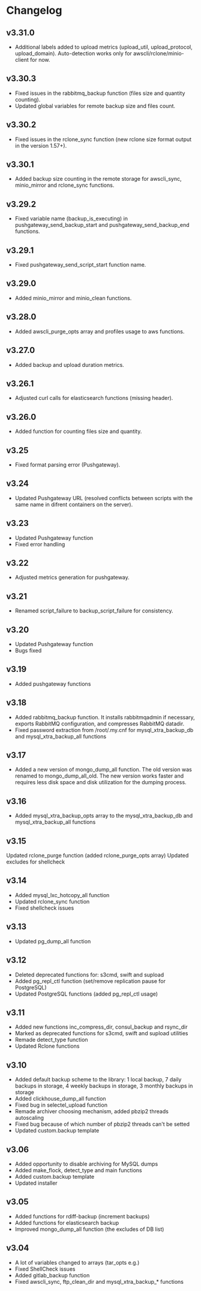 # Changelog

## v3.31.0

* Additional labels added to upload metrics (upload_util, upload_protocol, upload_domain). Auto-detection works only for awscli/rclone/minio-client for now.

## v3.30.3

* Fixed issues in the rabbitmq_backup function (files size and quantity counting).
* Updated global variables for remote backup size and files count.

## v3.30.2

* Fixed issues in the rclone_sync function (new rclone size format output in the version 1.57+).

## v3.30.1

* Added backup size counting in the remote storage for awscli_sync, minio_mirror and rclone_sync functions.

## v3.29.2

* Fixed variable name (backup_is_executing) in pushgateway_send_backup_start and pushgateway_send_backup_end functions.

## v3.29.1

* Fixed pushgateway_send_script_start function name.

## v3.29.0

* Added minio_mirror and minio_clean functions.

## v3.28.0

* Added awscli_purge_opts array and profiles usage to aws functions.

## v3.27.0

* Added backup and upload duration metrics.

## v3.26.1

* Adjusted curl calls for elasticsearch functions (missing header).

## v3.26.0

* Added function for counting files size and quantity.

## v3.25

* Fixed format parsing error (Pushgateway).

## v3.24

* Updated Pushgateway URL (resolved conflicts between scripts with the same name in difrent containers on the server).

## v3.23

* Updated Pushgateway function
* Fixed error handling

## v3.22

* Adjusted metrics generation for pushgateway.

## v3.21

* Renamed script_failure to backup_script_failure for consistency.

## v3.20

* Updated Pushgateway function
* Bugs fixed

## v3.19

* Added pushgateway functions

## v3.18

* Added rabbitmq_backup function. It installs rabbitmqadmin if necessary, exports RabbitMQ configuration, and compresses RabbitMQ datadir.
* Fixed password extraction from /root/.my.cnf for mysql_xtra_backup_db and mysql_xtra_backup_all functions

## v3.17

* Added a new version of mongo_dump_all function. The old version was renamed to mongo_dump_all_old. The new version works faster and requires less disk space and disk utilization for the dumping process.

## v3.16

* Added mysql_xtra_backup_opts array to the mysql_xtra_backup_db and mysql_xtra_backup_all functions

## v3.15

Updated rclone_purge function (added rclone_purge_opts array)
Updated excludes for shellcheck

## v3.14

* Added mysql_lxc_hotcopy_all function
* Updated rclone_sync function
* Fixed shellcheck issues

## v3.13

* Updated pg_dump_all function

## v3.12

* Deleted deprecated functions for: s3cmd, swift and supload
* Added pg_repl_ctl function (set/remove replication pause for PostgreSQL)
* Updated PostgreSQL functions (added pg_repl_ctl usage)

## v3.11

* Added new functions inc_compress_dir, consul_backup and rsync_dir
* Marked as deprecated functions for s3cmd, swift and supload utilities
* Remade detect_type function
* Updated Rclone functions

## v3.10

* Added default backup scheme to the library: 1 local backup, 7 daily backups in storage, 4 weekly backups in storage, 3 monthly backups in storage
* Added clickhouse_dump_all function
* Fixed bug in selectel_upload function
* Remade archiver choosing mechanism, added pbzip2 threads autoscaling
* Fixed bug because of which number of pbzip2 threads can't be setted
* Updated custom.backup template

## v3.06

* Added opportunity to disable archiving for MySQL dumps
* Added make_flock, detect_type and main functions
* Added custom.backup template
* Updated installer

## v3.05

* Added functions for rdiff-backup (increment backups)
* Added functions for elasticsearch backup
* Improved mongo_dump_all function (the excludes of DB list)

## v3.04

* A lot of variables changed to arrays (tar_opts e.g.)
* Fixed ShellCheck issues
* Added gitlab_backup function
* Fixed awscli_sync, ftp_clean_dir and mysql_xtra_backup_* functions
